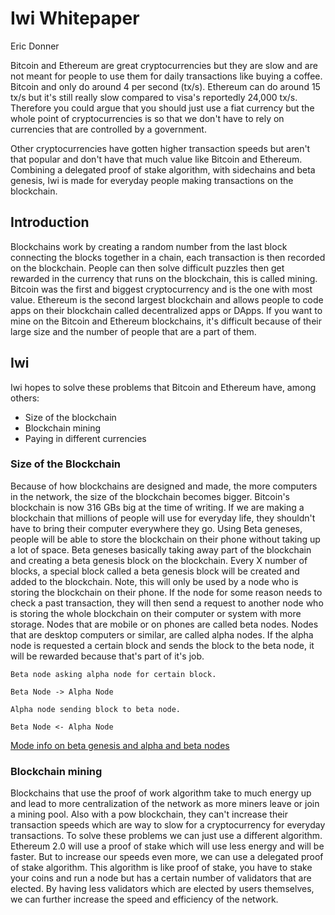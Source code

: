 # Iwi Whitepaper
Eric Donner

Bitcoin and Ethereum are great cryptocurrencies but they are slow and are not meant for people to use them for daily transactions like buying a coffee.
Bitcoin and only do around 4 per second (tx/s). Ethereum can do around 15 tx/s but it's still really slow compared to visa's reportedly 24,000 tx/s.
Therefore you could argue that you should just use a fiat currency but the whole point of cryptocurrencies is so that we don't have to rely on currencies that are controlled by a government.

Other cryptocurrencies have gotten higher transaction speeds but aren't that popular and don't have that much value like Bitcoin and Ethereum.
Combining a delegated proof of stake algorithm, with sidechains and beta genesis, Iwi is made for everyday people making transactions on the blockchain.

## Introduction
Blockchains work by creating a random number from the last block connecting the blocks together in a chain, each transaction is then recorded on the blockchain.
People can then solve difficult puzzles then get rewarded in the currency that runs on the blockchain, this is called mining.
Bitcoin was the first and biggest cryptocurrency and is the one with most value.
Ethereum is the second largest blockchain and allows people to code apps on their blockchain called decentralized apps or DApps.
If you want to mine on the Bitcoin and Ethereum blockchains, it's difficult because of their large size and the number of people that are a part of them.

## Iwi
Iwi hopes to solve these problems that Bitcoin and Ethereum have, among others:

* Size of the blockchain
* Blockchain mining
* Paying in different currencies

### Size of the Blockchain
Because of how blockchains are designed and made, the more computers in the network, the size of the blockchain becomes bigger.
Bitcoin's blockchain is now 316 GBs big at the time of writing.
If we are making a blockchain that millions of people will use for everyday life, they shouldn't have to bring their computer everywhere they go.
Using Beta geneses, people will be able to store the blockchain on their phone without taking up a lot of space. Beta geneses basically taking away part of the blockchain and creating a beta genesis block on the blockchain.
Every X number of blocks, a special block called a beta genesis block will be created and added to the blockchain.
Note, this will only be used by a node who is storing the blockchain on their phone.
If the node for some reason needs to check a past transaction, they will then send a request to another node who is storing the whole blockchain on their computer or system with more storage.
Nodes that are mobile or on phones are called beta nodes. Nodes that are desktop computers or similar, are called alpha nodes. If the alpha node is requested a certain block and sends the block to the beta node, it will be rewarded because that's part of it's job.

```
Beta node asking alpha node for certain block.

Beta Node -> Alpha Node

Alpha node sending block to beta node.

Beta Node <- Alpha Node

```
[Mode info on beta genesis and alpha and beta nodes](docs/betagenesis.md)

### Blockchain mining
Blockchains that use the proof of work algorithm take to much energy up and lead to more centralization of the network as more miners leave or join a mining pool.
Also with a pow blockchain, they can't increase their transaction speeds which are way to slow for a cryptocurrency for everyday transactions.
To solve these problems we can just use a different algorithm. Ethereum 2.0 will use a proof of stake which will use less energy and will be faster.
But to increase our speeds even more, we can use a delegated proof of stake algorithm.
This algorithm is like proof of stake, you have to stake your coins and run a node but has a certain number of validators that are elected.
By having less validators which are elected by users themselves, we can further increase the speed and efficiency of the network.
